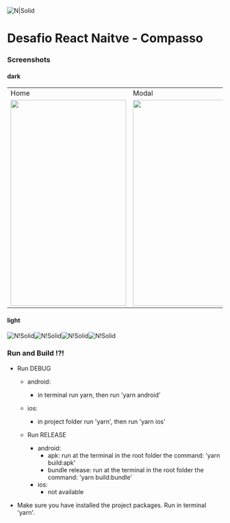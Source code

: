 ![N|Solid](screenshots/app_logo.png)

# Desafio React Naitve - Compasso

### Screenshots

#### dark

<table>
  <tr>
    <td>Home</td>
     <td>Modal</td>
     <td>Settings</td>
  </tr>
  <tr>
    <td><img src="screenshots/screenshots/dark1.png" width=270 height=480></td>
    <td><img src="screenshots/screenshots/dark2.png" width=270 height=480></td>
    <td><img src="screenshots/screenshots/dark3.png" width=270 height=480></td>
  </tr>
 </table>

#### light

![N!Solid](screenshots/splash.png)![N!Solid](screenshots/light1.png)![N!Solid](screenshots/light2.png)![N!Solid](screenshots/light3.png)

### Run and Build !?!

- Run DEBUG

  - android:

    - in terminal run yarn, then run 'yarn android'

  - ios:

    - in project folder run 'yarn', then run 'yarn ios'

  * Run RELEASE

    - android:
      - apk: run at the terminal in the root folder the command: 'yarn build:apk'
      - bundle release: run at the terminal in the root folder the command: 'yarn build:bundle'
    - ios:
      - not available

* Make sure you have installed the project packages. Run in terminal 'yarn'.
